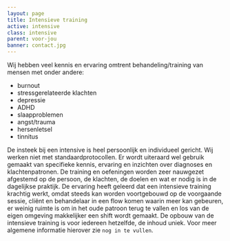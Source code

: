```yaml
---
layout: page
title: Intensieve training
active: intensive
class: intensive
parent: voor-jou
banner: contact.jpg
---
```

Wij hebben veel kennis en ervaring omtrent behandeling/training van mensen met onder andere:

* burnout
* stressgerelateerde klachten
* depressie
* ADHD
* slaapproblemen
* angst/trauma
* hersenletsel
* tinnitus

De insteek bij een intensive is heel persoonlijk en individueel gericht. Wij werken niet met standaardprotocollen. Er wordt uiteraard wel gebruik gemaakt van specifieke kennis, ervaring en inzichten over diagnoses en klachtenpatronen. De training en oefeningen worden zeer nauwgezet afgestemd op de persoon, de klachten, de doelen en wat er nodig is in de dagelijkse praktijk. De ervaring heeft geleerd dat een intensieve training krachtig werkt, omdat steeds kan worden voortgebouwd op de voorgaande sessie, cliënt en behandelaar in een flow komen waarin meer kan gebeuren, er weinig ruimte is om in het oude patroon terug te vallen en los van de eigen omgeving makkelijker een shift wordt gemaakt. De opbouw van de intensieve training is voor iedereen hetzelfde, de inhoud uniek. Voor meer algemene informatie hierover zie `nog in te vullen`.